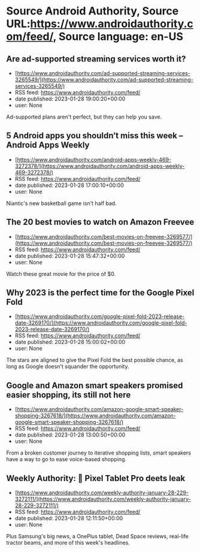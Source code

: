 # Source Android Authority, Source URL:https://www.androidauthority.com/feed/, Source language: en-US

## Are ad-supported streaming services worth it?
 - [https://www.androidauthority.com/ad-supported-streaming-services-3265549/](https://www.androidauthority.com/ad-supported-streaming-services-3265549/)
 - RSS feed: https://www.androidauthority.com/feed/
 - date published: 2023-01-28 19:00:20+00:00
 - user: None

Ad-supported plans aren't perfect, but they can help you save.

## 5 Android apps you shouldn’t miss this week – Android Apps Weekly
 - [https://www.androidauthority.com/android-apps-weekly-469-3272378/](https://www.androidauthority.com/android-apps-weekly-469-3272378/)
 - RSS feed: https://www.androidauthority.com/feed/
 - date published: 2023-01-28 17:00:10+00:00
 - user: None

Niantic's new basketball game isn't half bad.

## The 20 best movies to watch on Amazon Freevee
 - [https://www.androidauthority.com/best-movies-on-freevee-3269577/](https://www.androidauthority.com/best-movies-on-freevee-3269577/)
 - RSS feed: https://www.androidauthority.com/feed/
 - date published: 2023-01-28 15:47:32+00:00
 - user: None

Watch these great movie for  the price of $0.

## Why 2023 is the perfect time for the Google Pixel Fold
 - [https://www.androidauthority.com/google-pixel-fold-2023-release-date-3269170/](https://www.androidauthority.com/google-pixel-fold-2023-release-date-3269170/)
 - RSS feed: https://www.androidauthority.com/feed/
 - date published: 2023-01-28 15:00:02+00:00
 - user: None

The stars are aligned to give the Pixel Fold the best possible chance, as long as Google doesn't squander the opportunity.

## Google and Amazon smart speakers promised easier shopping, its still not here
 - [https://www.androidauthority.com/amazon-google-smart-speaker-shopping-3267618/](https://www.androidauthority.com/amazon-google-smart-speaker-shopping-3267618/)
 - RSS feed: https://www.androidauthority.com/feed/
 - date published: 2023-01-28 13:00:50+00:00
 - user: None

From a broken customer journey to iterative shopping lists, smart speakers have a way to go to ease voice-based shopping.

## Weekly Authority: 👀 Pixel Tablet Pro deets leak
 - [https://www.androidauthority.com/weekly-authority-january-28-229-3272111/](https://www.androidauthority.com/weekly-authority-january-28-229-3272111/)
 - RSS feed: https://www.androidauthority.com/feed/
 - date published: 2023-01-28 12:11:50+00:00
 - user: None

Plus Samsung's big news, a OnePlus tablet, Dead Space reviews, real-life tractor beams, and more of this week's headlines.
